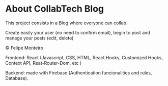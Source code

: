 # About CollabTech Blog
This project consists in a Blog where everyone can collab.

Create easily your user (no need to confirm email), begin to post and manage your posts (edit, delete)

© Felipe Monteiro

Frontend: React (Javascript, CSS, HTML, React Hooks, Customized Hooks, Context API, Reat-Router-Dom, etc )

Backend: made with Firebase (Authentication funcionalities and rules, Database).